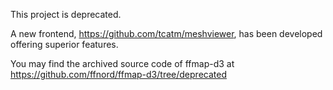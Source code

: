 This project is deprecated.

A new frontend, https://github.com/tcatm/meshviewer, has been developed
offering superior features.

You may find the archived source code of ffmap-d3 at
https://github.com/ffnord/ffmap-d3/tree/deprecated
